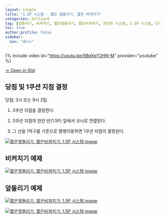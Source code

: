 ```yaml
---
layout: single
title: "1.5P 시스템 - 짧은 옆돌리기, 짧은 비껴치기"
categories: billiard
tag: [옆돌리기, 비켜치기, 짧은옆돌리기, 짧은비켜치기, 한칸반 시스템, 1.5P 시스템, 단장단] 
toc: true
author_profile: false
sidebar:
  nav: "docs"
---
```


{% include video id="https://youtu.be/9BeXgY2HN-M" provider="youtube" %}

[→ Open in Slid](https://slid.cc/docs/1456506063754787a56596c5f4ee811a)

## 당점 및 1쿠션 지점 결정

당점: 3시 또는 9시 2팁

1. 3쿠션 지점을 결정한다.

2. 3쿠션 지점의 한칸 반(1.5P) 앞에서 코너로 연결한다.

3. 그 선을 1적구를 기준으로 평행이동하면 1쿠션 지점이 결정된다.

[![짧은옆돌리기, 짧은비껴치기: 1.5P 시스템 image](https://slid-users-assets-v1-seoul.s3.ap-northeast-2.amazonaws.com/public/capture_images/1456506063754787a56596c5f4ee811a/7251971e-fdd4-4b30-9e88-541801003775.png)](https://slid.cc/vdocs/1456506063754787a56596c5f4ee811a?v=52ce9271f7794e178cdf22c05151a057&start=99.13957204768371)


## 비켜치기 예제

[![짧은옆돌리기, 짧은비껴치기: 1.5P 시스템 image](https://slid-users-assets-v1-seoul.s3.ap-northeast-2.amazonaws.com/public/capture_images/1456506063754787a56596c5f4ee811a/0ee00bd5-1ecc-40ad-9044-e0f86b0d0b35.png)](https://slid.cc/vdocs/1456506063754787a56596c5f4ee811a?v=52ce9271f7794e178cdf22c05151a057&start=108.19147799046326)


## 앞돌리기 예제

[![짧은옆돌리기, 짧은비껴치기: 1.5P 시스템 image](https://slid-users-assets-v1-seoul.s3.ap-northeast-2.amazonaws.com/public/capture_images/1456506063754787a56596c5f4ee811a/ed525835-02cc-4e86-bbab-74e488a034bc.png)](https://slid.cc/vdocs/1456506063754787a56596c5f4ee811a?v=52ce9271f7794e178cdf22c05151a057&start=124.30905005340576)

[![짧은옆돌리기, 짧은비껴치기: 1.5P 시스템 image](https://slid-users-assets-v1-seoul.s3.ap-northeast-2.amazonaws.com/public/capture_images/1456506063754787a56596c5f4ee811a/8d73daf8-25e2-4def-bbd1-291403ce7ea5.png)](https://slid.cc/vdocs/1456506063754787a56596c5f4ee811a?v=52ce9271f7794e178cdf22c05151a057&start=132.496990956131)


‏‏‎ ‎
